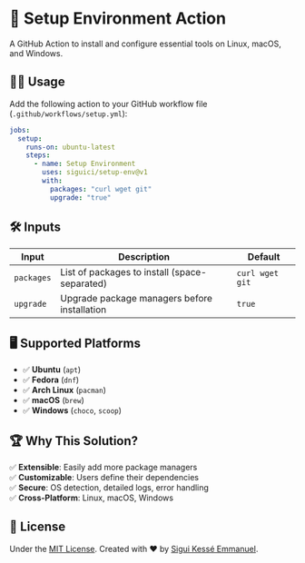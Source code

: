# 🚀 Setup Environment Action

A GitHub Action to install and configure essential tools on Linux, macOS, and Windows.

## 🧑‍💻 Usage

Add the following action to your GitHub workflow file (`.github/workflows/setup.yml`):

```yaml
jobs:
  setup:
    runs-on: ubuntu-latest
    steps:
      - name: Setup Environment
        uses: siguici/setup-env@v1
        with:
          packages: "curl wget git"
          upgrade: "true"
```

## 🛠️ Inputs

| Input      | Description                                  | Default      |
|------------|--------------------------------------------|--------------|
| `packages` | List of packages to install (space-separated) | `curl wget git` |
| `upgrade`  | Upgrade package managers before installation | `true`       |

## 🖥️ Supported Platforms

- ✅ **Ubuntu** (`apt`)
- ✅ **Fedora** (`dnf`)
- ✅ **Arch Linux** (`pacman`)
- ✅ **macOS** (`brew`)
- ✅ **Windows** (`choco`, `scoop`)

## 🏆 Why This Solution?

✅ **Extensible**: Easily add more package managers  
✅ **Customizable**: Users define their dependencies  
✅ **Secure**: OS detection, detailed logs, error handling  
✅ **Cross-Platform**: Linux, macOS, Windows  

## 📜 License

Under the [MIT License](./LICENSE.md).
Created with ❤️ by [Sigui Kessé Emmanuel](https://github.com/siguici).
